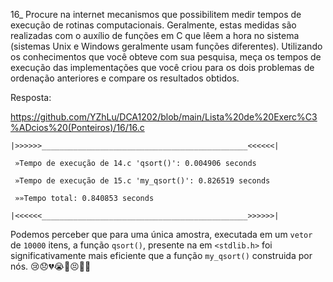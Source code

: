 16_ Procure na internet mecanismos que 
possibilitem medir tempos de execução 
de rotinas computacionais. Geralmente, 
estas medidas são realizadas com 
o auxílio de funções em C que lêem 
a hora no sistema (sistemas Unix e 
Windows geralmente usam funções diferentes). 
Utilizando os conhecimentos que 
você obteve com sua pesquisa, 
meça os tempos de execução das 
implementações que você criou para os 
dois problemas de ordenação anteriores e 
compare os resultados obtidos.

Resposta:

https://github.com/YZhLu/DCA1202/blob/main/Lista%20de%20Exerc%C3%ADcios%20(Ponteiros)/16/16.c

```
|>>>>>>______________________________________________<<<<<<|

 »Tempo de execução de 14.c 'qsort()': 0.004906 seconds

 »Tempo de execução de 15.c 'my_qsort()': 0.826519 seconds

 »»Tempo total: 0.840853 seconds

|<<<<<<______________________________________________>>>>>>|
```

Podemos perceber que para uma única amostra, executada em um `vetor` de `10000` itens, a função `qsort()`, presente na em `<stdlib.h>` foi significativamente mais eficiente que a função `my_qsort()` construida por nós.  😢😞💔😭🥺😣😵‍💫
